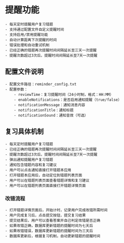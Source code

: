 # 提醒功能
    - 每天定时提醒用户复习错题
    - 支持通过配置文件自定义提醒时间
    - 支持启用/禁用提醒功能
    - 自动计算距离下次提醒的时间
    - 错误处理和自动重试机制
    - 已经正确的错题再次提醒时间间隔延长至三天一次提醒
    - 提醒次数超过3次后，提醒时间间隔延长至7天一次提醒
## 配置文件说明
    - 配置文件路径：reminder_config.txt
    - 配置参数：
        - reviewTime：复习提醒时间（24小时制，格式：HH:MM）
        - enableNotifications：是否启用通知提醒（true/false）
        - notificationMessage：通知消息内容
        - notificationTitle：通知标题
        - notificationSound：通知音效（可选）
## 复习具体机制
    - 每天定时提醒用户复习错题
    - 已经正确的错题再次提醒时间间隔延长至三天一次提醒
    - 提醒次数超过3次后，提醒时间间隔延长至7天一次提醒
    - 弹出通知提醒用户复习错题
    - 通知包含错题内容和复习建议
    - 用户可以点击通知直接打开错题本应用
    - 打开错题本应用后，自动定位到错题列表页面
    - 用户可以在错题列表页面查看错题详情和复习建议
    - 用户可以在错题列表页面直接打开错题详情页面
### 改错流程
    - 打开错题详情页面后，开始计时，记录用户完成改错所需时间
    - 用户完成复习后，点击提交按钮，提交复习结果
    - 提交结果后，用户可以查看答案并自己判定改错是否正确
    - 如果改错正确，数据库更新错题的提醒时间为七天后
    - 如果改错错误，数据库更新错题的提醒时间为三天后
    - 数据库更新后，根据复习机制，自动更新错题的提醒时间